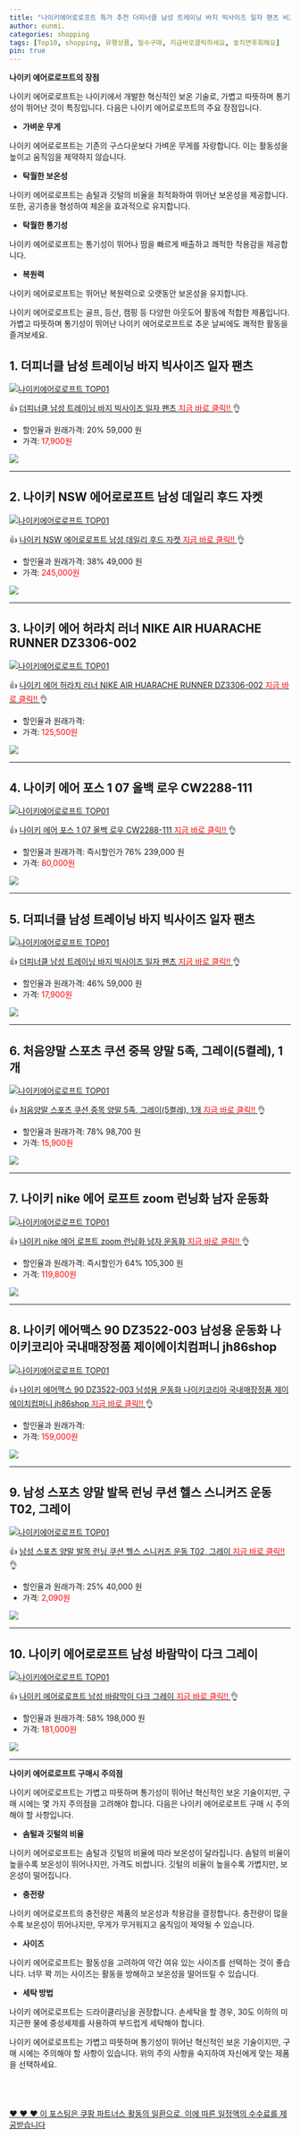 ```yaml
---
title: "나이키에어로로프트 특가 추천 더피너클 남성 트레이닝 바지 빅사이즈 일자 팬츠 비교 장점"
author: eunmi.
categories: shopping
tags: [Top10, shopping, 유행상품, 필수구매, 지금바로클릭하세요, 놓치면후회해요]
pin: true
---
```

**나이키 에어로로프트의 장점**

나이키 에어로로프트는 나이키에서 개발한 혁신적인 보온 기술로, 가볍고 따뜻하며 통기성이 뛰어난 것이 특징입니다. 다음은 나이키 에어로로프트의 주요 장점입니다.

* **가벼운 무게**

나이키 에어로로프트는 기존의 구스다운보다 가벼운 무게를 자랑합니다. 이는 활동성을 높이고 움직임을 제약하지 않습니다.

* **탁월한 보온성**

나이키 에어로로프트는 솜털과 깃털의 비율을 최적화하여 뛰어난 보온성을 제공합니다. 또한, 공기층을 형성하여 체온을 효과적으로 유지합니다.

* **탁월한 통기성**

나이키 에어로로프트는 통기성이 뛰어나 땀을 빠르게 배출하고 쾌적한 착용감을 제공합니다.

* **복원력**

나이키 에어로로프트는 뛰어난 복원력으로 오랫동안 보온성을 유지합니다.

나이키 에어로로프트는 골프, 등산, 캠핑 등 다양한 아웃도어 활동에 적합한 제품입니다. 가볍고 따뜻하며 통기성이 뛰어난 나이키 에어로로프트로 추운 날씨에도 쾌적한 활동을 즐겨보세요.

   

## 1. 더피너클 남성 트레이닝 바지 빅사이즈 일자 팬츠

[![나이키에어로로프트 TOP01](https://thumbnail9.coupangcdn.com/thumbnails/remote/230x230ex/image/vendor_inventory/cc78/373c75fdcc2705b582826c8353066ad1e106930f0213844c0713aaed604b.png)](https://link.coupang.com/re/AFFSDP?lptag=AF3617701&subid=GithubCoopas&pageKey=6990626999&traceid=V0-153&itemId=17108464904&vendorItemId=84181156743)


👍 [더피너클 남성 트레이닝 바지 빅사이즈 일자 팬츠 <font color=red> 지금 바로 클릭!! </font> ](https://link.coupang.com/re/AFFSDP?lptag=AF3617701&subid=GithubCoopas&pageKey=6990626999&traceid=V0-153&itemId=17108464904&vendorItemId=84181156743) 👌 


- 할인율과 원래가격: 20%  59,000   원
- 가격: <span style='color:red'>17,900원</span>

[![](/discount_price.png)](https://link.coupang.com/re/AFFSDP?lptag=AF3617701&subid=GithubCoopas&pageKey=6990626999&traceid=V0-153&itemId=17108464904&vendorItemId=84181156743)

---


   

## 2. 나이키 NSW 에어로로프트 남성 데일리 후드 자켓

[![나이키에어로로프트 TOP01](https://thumbnail6.coupangcdn.com/thumbnails/remote/230x230ex/image/vendor_inventory/60e2/f6ad5453426e24b2b1e36df28f33c91f558782b82767f2c737351b981a96.jpg)](https://link.coupang.com/re/AFFSDP?lptag=AF3617701&subid=GithubCoopas&pageKey=4827048573&traceid=V0-153&itemId=6224702773&vendorItemId=73520561533)


👍 [나이키 NSW 에어로로프트 남성 데일리 후드 자켓 <font color=red> 지금 바로 클릭!! </font> ](https://link.coupang.com/re/AFFSDP?lptag=AF3617701&subid=GithubCoopas&pageKey=4827048573&traceid=V0-153&itemId=6224702773&vendorItemId=73520561533) 👌 


- 할인율과 원래가격: 38%  49,000   원
- 가격: <span style='color:red'>245,000원</span>

[![](/discount_price.png)](https://link.coupang.com/re/AFFSDP?lptag=AF3617701&subid=GithubCoopas&pageKey=4827048573&traceid=V0-153&itemId=6224702773&vendorItemId=73520561533)

---


   

## 3. 나이키 에어 허라치 러너 NIKE AIR HUARACHE RUNNER DZ3306-002

[![나이키에어로로프트 TOP01](https://thumbnail7.coupangcdn.com/thumbnails/remote/230x230ex/image/vendor_inventory/7911/b21b8d85cfe95def29bbd95e4b03c6aed5e17ec0535d54541f5cecba36c6.jpg)](https://link.coupang.com/re/AFFSDP?lptag=AF3617701&subid=GithubCoopas&pageKey=7477770102&traceid=V0-153&itemId=19526025600&vendorItemId=87458049103)


👍 [나이키 에어 허라치 러너 NIKE AIR HUARACHE RUNNER DZ3306-002 <font color=red> 지금 바로 클릭!! </font> ](https://link.coupang.com/re/AFFSDP?lptag=AF3617701&subid=GithubCoopas&pageKey=7477770102&traceid=V0-153&itemId=19526025600&vendorItemId=87458049103) 👌 


- 할인율과 원래가격: 
- 가격: <span style='color:red'>125,500원</span>

[![](/discount_price.png)](https://link.coupang.com/re/AFFSDP?lptag=AF3617701&subid=GithubCoopas&pageKey=7477770102&traceid=V0-153&itemId=19526025600&vendorItemId=87458049103)

---


   

## 4. 나이키 에어 포스 1 07 올백 로우 CW2288-111

[![나이키에어로로프트 TOP01](https://thumbnail7.coupangcdn.com/thumbnails/remote/230x230ex/image/vendor_inventory/4f52/ffb304786cc75c840f70c986221863c3151f428a92b6442649fa417cefa2.jpg)](https://link.coupang.com/re/AFFSDP?lptag=AF3617701&subid=GithubCoopas&pageKey=7560473806&traceid=V0-153&itemId=19917391744&vendorItemId=87350942584)


👍 [나이키 에어 포스 1 07 올백 로우 CW2288-111 <font color=red> 지금 바로 클릭!! </font> ](https://link.coupang.com/re/AFFSDP?lptag=AF3617701&subid=GithubCoopas&pageKey=7560473806&traceid=V0-153&itemId=19917391744&vendorItemId=87350942584) 👌 


- 할인율과 원래가격: 즉시할인가 76%  239,000   원
- 가격: <span style='color:red'>80,000원</span>

[![](/discount_price.png)](https://link.coupang.com/re/AFFSDP?lptag=AF3617701&subid=GithubCoopas&pageKey=7560473806&traceid=V0-153&itemId=19917391744&vendorItemId=87350942584)

---


   

## 5. 더피너클 남성 트레이닝 바지 빅사이즈 일자 팬츠

[![나이키에어로로프트 TOP01](https://thumbnail9.coupangcdn.com/thumbnails/remote/230x230ex/image/vendor_inventory/cc78/373c75fdcc2705b582826c8353066ad1e106930f0213844c0713aaed604b.png)](https://link.coupang.com/re/AFFSDP?lptag=AF3617701&subid=GithubCoopas&pageKey=6990626999&traceid=V0-153&itemId=17108464917&vendorItemId=84181156737)


👍 [더피너클 남성 트레이닝 바지 빅사이즈 일자 팬츠 <font color=red> 지금 바로 클릭!! </font> ](https://link.coupang.com/re/AFFSDP?lptag=AF3617701&subid=GithubCoopas&pageKey=6990626999&traceid=V0-153&itemId=17108464917&vendorItemId=84181156737) 👌 


- 할인율과 원래가격: 46%  59,000   원
- 가격: <span style='color:red'>17,900원</span>

[![](/discount_price.png)](https://link.coupang.com/re/AFFSDP?lptag=AF3617701&subid=GithubCoopas&pageKey=6990626999&traceid=V0-153&itemId=17108464917&vendorItemId=84181156737)

---


   

## 6. 처음양말 스포츠 쿠션 중목 양말 5족, 그레이(5켤레), 1개

[![나이키에어로로프트 TOP01](https://thumbnail10.coupangcdn.com/thumbnails/remote/230x230ex/image/vendor_inventory/8563/93f9ddaeb16392bcb7d16b177a89245a2557af7eee1071227a732dea1db2.jpg)](https://link.coupang.com/re/AFFSDP?lptag=AF3617701&subid=GithubCoopas&pageKey=7655681619&traceid=V0-153&itemId=20381688778&vendorItemId=87348834217)


👍 [처음양말 스포츠 쿠션 중목 양말 5족, 그레이(5켤레), 1개 <font color=red> 지금 바로 클릭!! </font> ](https://link.coupang.com/re/AFFSDP?lptag=AF3617701&subid=GithubCoopas&pageKey=7655681619&traceid=V0-153&itemId=20381688778&vendorItemId=87348834217) 👌 


- 할인율과 원래가격: 78%  98,700   원
- 가격: <span style='color:red'>15,900원</span>

[![](/discount_price.png)](https://link.coupang.com/re/AFFSDP?lptag=AF3617701&subid=GithubCoopas&pageKey=7655681619&traceid=V0-153&itemId=20381688778&vendorItemId=87348834217)

---


   

## 7. 나이키 nike 에어 로프트 zoom 런닝화 남자 운동화

[![나이키에어로로프트 TOP01](https://thumbnail6.coupangcdn.com/thumbnails/remote/230x230ex/image/vendor_inventory/dc58/5f5bc75870dec8353e845338b37ad6ebab950f204eb9da4f9836043f35c6.png)](https://link.coupang.com/re/AFFSDP?lptag=AF3617701&subid=GithubCoopas&pageKey=7568748397&traceid=V0-153&itemId=19955760678&vendorItemId=87054614126)


👍 [나이키 nike 에어 로프트 zoom 런닝화 남자 운동화 <font color=red> 지금 바로 클릭!! </font> ](https://link.coupang.com/re/AFFSDP?lptag=AF3617701&subid=GithubCoopas&pageKey=7568748397&traceid=V0-153&itemId=19955760678&vendorItemId=87054614126) 👌 


- 할인율과 원래가격: 즉시할인가 64%  105,300   원
- 가격: <span style='color:red'>119,800원</span>

[![](/discount_price.png)](https://link.coupang.com/re/AFFSDP?lptag=AF3617701&subid=GithubCoopas&pageKey=7568748397&traceid=V0-153&itemId=19955760678&vendorItemId=87054614126)

---


   

## 8. 나이키 에어맥스 90 DZ3522-003 남성용 운동화 나이키코리아 국내매장정품 제이에이치컴퍼니 jh86shop

[![나이키에어로로프트 TOP01](https://thumbnail10.coupangcdn.com/thumbnails/remote/230x230ex/image/vendor_inventory/6a3b/b0d29c4602eedaed1d4240dc75a00059f0daa098f40b58f7b65f7837e5ed.jpg)](https://link.coupang.com/re/AFFSDP?lptag=AF3617701&subid=GithubCoopas&pageKey=7518267791&traceid=V0-153&itemId=19713682238&vendorItemId=86817991841)


👍 [나이키 에어맥스 90 DZ3522-003 남성용 운동화 나이키코리아 국내매장정품 제이에이치컴퍼니 jh86shop <font color=red> 지금 바로 클릭!! </font> ](https://link.coupang.com/re/AFFSDP?lptag=AF3617701&subid=GithubCoopas&pageKey=7518267791&traceid=V0-153&itemId=19713682238&vendorItemId=86817991841) 👌 


- 할인율과 원래가격: 
- 가격: <span style='color:red'>159,000원</span>

[![](/discount_price.png)](https://link.coupang.com/re/AFFSDP?lptag=AF3617701&subid=GithubCoopas&pageKey=7518267791&traceid=V0-153&itemId=19713682238&vendorItemId=86817991841)

---


   

## 9. 남성 스포츠 양말 발목 런닝 쿠션 헬스 스니커즈 운동 T02, 그레이

[![나이키에어로로프트 TOP01](https://thumbnail8.coupangcdn.com/thumbnails/remote/230x230ex/image/vendor_inventory/images/2017/09/28/21/4/36a51e10-9373-4114-956b-cec9ca03d6d5.jpg)](https://link.coupang.com/re/AFFSDP?lptag=AF3617701&subid=GithubCoopas&pageKey=39303804&traceid=V0-153&itemId=144416040&vendorItemId=3316026220)


👍 [남성 스포츠 양말 발목 런닝 쿠션 헬스 스니커즈 운동 T02, 그레이 <font color=red> 지금 바로 클릭!! </font> ](https://link.coupang.com/re/AFFSDP?lptag=AF3617701&subid=GithubCoopas&pageKey=39303804&traceid=V0-153&itemId=144416040&vendorItemId=3316026220) 👌 


- 할인율과 원래가격: 25%  40,000   원
- 가격: <span style='color:red'>2,090원</span>

[![](/discount_price.png)](https://link.coupang.com/re/AFFSDP?lptag=AF3617701&subid=GithubCoopas&pageKey=39303804&traceid=V0-153&itemId=144416040&vendorItemId=3316026220)

---


   

## 10. 나이키 에어로로프트 남성 바람막이 다크 그레이

[![나이키에어로로프트 TOP01](https://thumbnail10.coupangcdn.com/thumbnails/remote/230x230ex/image/vendor_inventory/1362/a7a54400b49c4ca8c6d590b87ea6cbabc878a5f8cda6166610abd7b70733.jpg)](https://link.coupang.com/re/AFFSDP?lptag=AF3617701&subid=GithubCoopas&pageKey=2233651318&traceid=V0-153&itemId=3811793749&vendorItemId=71796695279)


👍 [나이키 에어로로프트 남성 바람막이 다크 그레이 <font color=red> 지금 바로 클릭!! </font> ](https://link.coupang.com/re/AFFSDP?lptag=AF3617701&subid=GithubCoopas&pageKey=2233651318&traceid=V0-153&itemId=3811793749&vendorItemId=71796695279) 👌 


- 할인율과 원래가격: 58%  198,000   원
- 가격: <span style='color:red'>181,000원</span>

[![](/discount_price.png)](https://link.coupang.com/re/AFFSDP?lptag=AF3617701&subid=GithubCoopas&pageKey=2233651318&traceid=V0-153&itemId=3811793749&vendorItemId=71796695279)

---
**나이키 에어로로프트 구매시 주의점**

나이키 에어로로프트는 가볍고 따뜻하며 통기성이 뛰어난 혁신적인 보온 기술이지만, 구매 시에는 몇 가지 주의점을 고려해야 합니다. 다음은 나이키 에어로로프트 구매 시 주의해야 할 사항입니다.

* **솜털과 깃털의 비율**

나이키 에어로로프트는 솜털과 깃털의 비율에 따라 보온성이 달라집니다. 솜털의 비율이 높을수록 보온성이 뛰어나지만, 가격도 비쌉니다. 깃털의 비율이 높을수록 가볍지만, 보온성이 떨어집니다.

* **충전량**

나이키 에어로로프트의 충전량은 제품의 보온성과 착용감을 결정합니다. 충전량이 많을수록 보온성이 뛰어나지만, 무게가 무거워지고 움직임이 제약될 수 있습니다.

* **사이즈**

나이키 에어로로프트는 활동성을 고려하여 약간 여유 있는 사이즈를 선택하는 것이 좋습니다. 너무 꽉 끼는 사이즈는 활동을 방해하고 보온성을 떨어뜨릴 수 있습니다.

* **세탁 방법**

나이키 에어로로프트는 드라이클리닝을 권장합니다. 손세탁을 할 경우, 30도 이하의 미지근한 물에 중성세제를 사용하여 부드럽게 세탁해야 합니다.

나이키 에어로로프트는 가볍고 따뜻하며 통기성이 뛰어난 혁신적인 보온 기술이지만, 구매 시에는 주의해야 할 사항이 있습니다. 위의 주의 사항을 숙지하여 자신에게 맞는 제품을 선택하세요.<br><br><br><br><br> [ ❤ ❤ ❤ 이 포스팅은 쿠팡 파트너스 활동의 일환으로, 이에 따른 일정액의 수수료를 제공받습니다](https://link.coupang.com/a/bcEFyh)